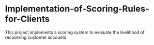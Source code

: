 # Implementation-of-Scoring-Rules-for-Clients
This project implements a scoring system to evaluate the likelihood of recovering customer accounts

